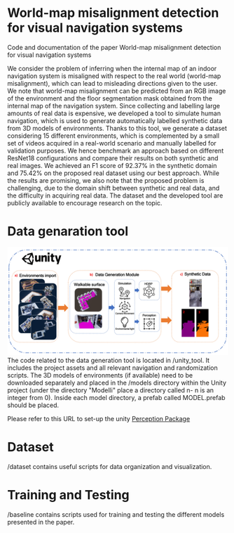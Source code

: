 # World-map misalignment detection for visual navigation systems
Code and documentation of the paper World-map misalignment detection for visual navigation systems

We consider the problem of inferring when the internal map of an indoor navigation system is misaligned with respect to the real world (world-map misalignment), which can lead to misleading directions given to the user. We note that world-map misalignment can be predicted from an RGB image of the environment and the floor segmentation mask obtained from the internal map of the navigation system. Since collecting and labelling large amounts of real data is expensive, we developed a tool to simulate human navigation, which is used to generate automatically labelled synthetic data from 3D models of environments. Thanks to this tool, we generate a dataset considering 15 different environments, which is complemented by a small set of videos acquired in a real-world scenario and manually labelled for validation purposes. We hence benchmark an approach based on different ResNet18 configurations and compare their results on both synthetic and real images. We
achieved an F1 score of 92.37% in the synthetic domain and 75.42% on the proposed real dataset using our best approach. While the results are promising, we also note that the proposed problem is challenging, due to the domain shift between synthetic and real data, and the difficulty in acquiring real data. The dataset and the
developed tool are publicly available to encourage research on the topic.

# Data genaration tool
![PDF Image](images/ToolPPT.jpg)
The code related to the data generation tool is located in /unity_tool. It includes the project assets and all relevant navigation and randomization scripts. The 3D models of environments (if available) need to be downloaded separately and placed in the /models directory within the Unity project (under the directory "Modelli" place a directory called n-<model name> n is an integer from 0). Inside each model directory, a prefab called MODEL.prefab should be placed.

Please refer to this URL to set-up the unity [Perception Package]([https://www.google.com](https://docs.unity3d.com/Packages/com.unity.perception@1.0/manual/index.html))

# Dataset

/dataset contains useful scripts for data organization and visualization.

# Training and Testing

/baseline contains scripts used for training and testing the different models presented in the paper.

